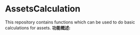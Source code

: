 # AssetsCalculation
This repository contains functions which can be used to do basic calculations for assets.
**功能概述:**
